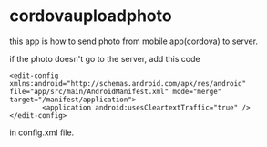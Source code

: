 # cordovauploadphoto
this app is how to send photo from mobile app(cordova) to server.

if the photo doesn't go to the server, add this code
```
<edit-config xmlns:android="http://schemas.android.com/apk/res/android" file="app/src/main/AndroidManifest.xml" mode="merge" target="/manifest/application"> 
        <application android:usesCleartextTraffic="true" /> 
</edit-config>
```
in config.xml file.
